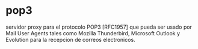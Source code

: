 # pop3

servidor proxy para el protocolo POP3 [RFC1957] que pueda ser usado por Mail User Agents tales como Mozilla Thunderbird, Microsoft Outlook y Evolution para la recepcion de correos electronicos. 
